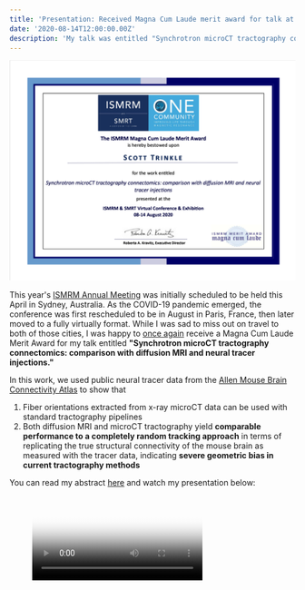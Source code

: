 ```yaml
---
title: 'Presentation: Received Magna Cum Laude merit award for talk at virtual ISMRM 2020 conference'
date: '2020-08-14T12:00:00.00Z'
description: 'My talk was entitled "Synchrotron microCT tractography connectomics: comparison with diffusion MRI and neural tracer injections".'
---
```


![award](./award.png)

This year's [ISMRM Annual Meeting](https://www.ismrm.org/20m/) was initially
scheduled to be held this April in Sydney, Australia. As the COVID-19 pandemic
emerged, the conference was first rescheduled to be in August in Paris, France,
then later moved to a fully virtually format. While I was sad to miss out on
travel to both of those cities, I was happy to [once again](/news/ismrm-2019/)
receive a Magna Cum Laude Merit Award for my talk entitled **"Synchrotron
microCT tractography connectomics: comparison with diffusion MRI and neural
tracer injections."**

In this work, we used public neural tracer data from the [Allen Mouse
Brain Connectivity Atlas](https://connectivity.brain-map.org) to show that

1. Fiber orientations extracted from x-ray microCT data can be used with
   standard tractography pipelines
2. Both diffusion MRI and microCT tractography yield **comparable performance
   to a completely random tracking approach** in terms of replicating the true
   structural connectivity of the mouse brain as measured with the tracer data,
   indicating **severe geometric bias in current tractography methods**

You can read my abstract <a href="./abstract.pdf" target="_blank">here</a>
and watch my presentation below:

<figure class="video_container">
  <video controls="true" allowfullscreen="true" poster="/poster.png">
    <source src="0854-trinkle.mp4" type="video/mp4">
  </video>
</figure>
